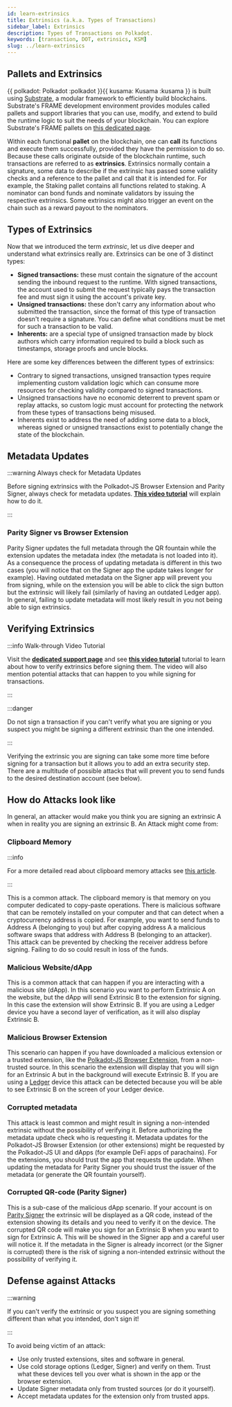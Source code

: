 ```yaml
---
id: learn-extrinsics
title: Extrinsics (a.k.a. Types of Transactions)
sidebar_label: Extrinsics
description: Types of Transactions on Polkadot.
keywords: [transaction, DOT, extrinsics, KSM]
slug: ../learn-extrinsics
---
```


## Pallets and Extrinsics

{{ polkadot: Polkadot :polkadot }}{{ kusama: Kusama :kusama }} is built using
[Substrate](https://substrate.io/), a modular framework to efficiently build blockchains.
Substrate's FRAME development environment provides modules called pallets and support libraries that
you can use, modify, and extend to build the runtime logic to suit the needs of your blockchain. You
can explore Substrate's FRAME pallets on
[this dedicated page](https://docs.substrate.io/reference/frame-pallets/).

Within each functional **pallet** on the blockchain, one can **call** its functions and execute them
successfully, provided they have the permission to do so. Because these calls originate outside of
the blockchain runtime, such transactions are referred to as **extrinsics**. Extrinsics normally
contain a signature, some data to describe if the extrinsic has passed some validity checks and a
reference to the pallet and call that it is intended for. For example, the Staking pallet contains
all functions related to staking. A nominator can bond funds and nominate validators by issuing the
respective extrinsics. Some extrinsics might also trigger an event on the chain such as a reward
payout to the nominators.

## Types of Extrinsics

Now that we introduced the term _extrinsic_, let us dive deeper and understand what extrinsics
really are. Extrinsics can be one of 3 distinct types:

- **Signed transactions:** these must contain the signature of the account sending the inbound
  request to the runtime. With signed transactions, the account used to submit the request typically
  pays the transaction fee and must sign it using the account's private key.
- **Unsigned transactions:** these don't carry any information about who submitted the transaction,
  since the format of this type of transaction doesn't require a signature. You can define what
  conditions must be met for such a transaction to be valid.
- **Inherents:** are a special type of unsigned transaction made by block authors which carry
  information required to build a block such as timestamps, storage proofs and uncle blocks.

Here are some key differences between the different types of extrinsics:

- Contrary to signed transactions, unsigned transaction types require implementing custom validation
  logic which can consume more resources for checking validity compared to signed transactions.
- Unsigned transactions have no economic deterrent to prevent spam or replay attacks, so custom
  logic must account for protecting the network from these types of transactions being misused.
- Inherents exist to address the need of adding some data to a block, whereas signed or unsigned
  transactions exist to potentially change the state of the blockchain.

## Metadata Updates

:::warning Always check for Metadata Updates

Before signing extrinsics with the Polkadot-JS Browser Extension and Parity Signer, always check for
metadata updates. [**This video tutorial**](https://youtu.be/gbvrHzr4EDY?t=84) will explain how to
do it.

:::

### Parity Signer vs Browser Extension

Parity Signer updates the full metadata through the QR fountain while the extension updates the
metadata index (the metadata is not loaded into it). As a consequence the process of updating
metadata is different in this two cases (you will notice that on the Signer app the update takes
longer for example). Having outdated metadata on the Signer app will prevent you from signing, while
on the extension you will be able to click the sign button but the extrinsic will likely fail
(similarly of having an outdated Ledger app). In general, failing to update metadata will most
likely result in you not being able to sign extrinsics.

## Verifying Extrinsics

:::info Walk-through Video Tutorial

Visit the
[**dedicated support page**](https://support.polkadot.network/support/solutions/articles/65000179161-how-can-i-verify-what-extrinsic-i-m-signing-)
and see [**this video tutorial**](https://youtu.be/bxMs-9fBtFk) tutorial to learn about how to
verify extrinsics before signing them. The video will also mention potential attacks that can happen
to you while signing for transactions.

:::

:::danger

Do not sign a transaction if you can't verify what you are signing or you suspect you might be
signing a different extrinsic than the one intended.

:::

Verifying the extrinsic you are signing can take some more time before signing for a transaction but
it allows you to add an extra security step. There are a multitude of possible attacks that will
prevent you to send funds to the desired destination account (see below).

## How do Attacks look like

In general, an attacker would make you think you are signing an extrinsic A when in reality you are
signing an extrinsic B. An Attack might come from:

### Clipboard Memory

:::info

For a more detailed read about clipboard memory attacks see
[this article](https://www.kaspersky.com/blog/cryptoshuffler-bitcoin-stealer/19976/).

:::

This is a common attack. The clipboard memory is that memory on you computer dedicated to copy-paste
operations. There is malicious software that can be remotely installed on your computer and that can
detect when a cryptocurrency address is copied. For example, you want to send funds to Address A
(belonging to you) but after copying address A a malicious software swaps that address with Address
B (belonging to an attacker). This attack can be prevented by checking the receiver address before
signing. Failing to do so could result in loss of the funds.

### Malicious Website/dApp

This is a common attack that can happen if you are interacting with a malicious site (dApp). In this
scenario you want to perform Extrinsic A on the website, but the dApp will send Extrinsic B to the
extension for signing. In this case the extension will show Extrinsic B. If you are using a Ledger
device you have a second layer of verification, as it will also display Extrinsic B.

### Malicious Browser Extension

This scenario can happen if you have downloaded a malicious extension or a trusted extension, like
the [Polkadot-JS Browser Extension](https://polkadot.js.org/extension/), from a non-trusted source.
In this scenario the extension will display that you will sign for an Extrinsic A but in the
background will execute Extrinsic B. If you are using a [Ledger](https://www.ledger.com/) device
this attack can be detected because you will be able to see Extrinsic B on the screen of your Ledger
device.

### Corrupted metadata

This attack is least common and might result in signing a non-intended extrinsic without the
possibility of verifying it. Before authorizing the metadata update check who is requesting it.
Metadata updates for the Polkadot-JS Browser Extension (or other extensions) might be requested by
the Polkadot-JS UI and dApps (for example DeFi apps of parachains). For the extensions, you should
trust the app that requests the update. When updating the metadata for Parity Signer you should
trust the issuer of the metadata (or generate the QR fountain yourself).

### Corrupted QR-code (Parity Signer)

This is a sub-case of the malicious dApp scenario. If your account is on
[Parity Signer](https://www.parity.io/technologies/signer/) the extrinsic will be displayed as a QR
code, instead of the extension showing its details and you need to verify it on the device. The
corrupted QR code will make you sign for an Extrinsic B when you want to sign for Extrinsic A. This
will be showed in the Signer app and a careful user will notice it. If the metadata in the Signer is
already incorrect (or the Signer is corrupted) there is the risk of signing a non-intended extrinsic
without the possibility of verifying it.

## Defense against Attacks

:::warning

If you can't verify the extrinsic or you suspect you are signing something different than what you
intended, don't sign it!

:::

To avoid being victim of an attack:

- Use only trusted extensions, sites and software in general.
- Use cold storage options (Ledger, Signer) and verify on them. Trust what these devices tell you
  over what is shown in the app or the browser extension.
- Update Signer metadata only from trusted sources (or do it yourself).
- Accept metadata updates for the extension only from trusted apps.
